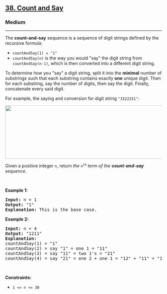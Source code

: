 <h2><a href="https://leetcode.com/problems/count-and-say/">38. Count and Say</a></h2><h3>Medium</h3><hr><div style="user-select: auto;"><p style="user-select: auto;">The <strong style="user-select: auto;">count-and-say</strong> sequence is a sequence of digit strings defined by the recursive formula:</p>

<ul style="user-select: auto;">
	<li style="user-select: auto;"><code style="user-select: auto;">countAndSay(1) = "1"</code></li>
	<li style="user-select: auto;"><code style="user-select: auto;">countAndSay(n)</code> is the way you would "say" the digit string from <code style="user-select: auto;">countAndSay(n-1)</code>, which is then converted into a different digit string.</li>
</ul>

<p style="user-select: auto;">To determine how you "say" a digit string, split it into the <strong style="user-select: auto;">minimal</strong> number of substrings such that each substring contains exactly <strong style="user-select: auto;">one</strong> unique digit. Then for each substring, say the number of digits, then say the digit. Finally, concatenate every said digit.</p>

<p style="user-select: auto;">For example, the saying and conversion for digit string <code style="user-select: auto;">"3322251"</code>:</p>
<img alt="" src="https://assets.leetcode.com/uploads/2020/10/23/countandsay.jpg" style="width: 581px; height: 172px; user-select: auto;">
<p style="user-select: auto;">Given a positive integer <code style="user-select: auto;">n</code>, return <em style="user-select: auto;">the </em><code style="user-select: auto;">n<sup style="user-select: auto;">th</sup></code><em style="user-select: auto;"> term of the <strong style="user-select: auto;">count-and-say</strong> sequence</em>.</p>

<p style="user-select: auto;">&nbsp;</p>
<p style="user-select: auto;"><strong style="user-select: auto;">Example 1:</strong></p>

<pre style="user-select: auto;"><strong style="user-select: auto;">Input:</strong> n = 1
<strong style="user-select: auto;">Output:</strong> "1"
<strong style="user-select: auto;">Explanation:</strong> This is the base case.
</pre>

<p style="user-select: auto;"><strong style="user-select: auto;">Example 2:</strong></p>

<pre style="user-select: auto;"><strong style="user-select: auto;">Input:</strong> n = 4
<strong style="user-select: auto;">Output:</strong> "1211"
<strong style="user-select: auto;">Explanation:</strong>
countAndSay(1) = "1"
countAndSay(2) = say "1" = one 1 = "11"
countAndSay(3) = say "11" = two 1's = "21"
countAndSay(4) = say "21" = one 2 + one 1 = "12" + "11" = "1211"
</pre>

<p style="user-select: auto;">&nbsp;</p>
<p style="user-select: auto;"><strong style="user-select: auto;">Constraints:</strong></p>

<ul style="user-select: auto;">
	<li style="user-select: auto;"><code style="user-select: auto;">1 &lt;= n &lt;= 30</code></li>
</ul>
</div>